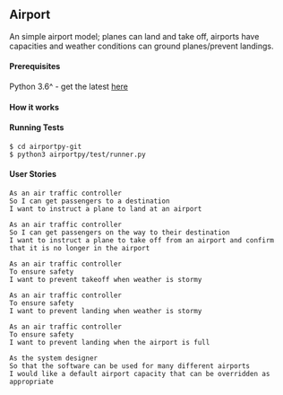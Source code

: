 ## Airport

An simple airport model; planes can land and take off, airports have capacities and weather conditions can ground planes/prevent landings.

#### Prerequisites

Python 3.6^ - get the latest [here](https://www.python.org/downloads/)

#### How it works

#### Running Tests
```
$ cd airportpy-git
$ python3 airportpy/test/runner.py
```

#### User Stories
```
As an air traffic controller 
So I can get passengers to a destination 
I want to instruct a plane to land at an airport

As an air traffic controller 
So I can get passengers on the way to their destination 
I want to instruct a plane to take off from an airport and confirm that it is no longer in the airport

As an air traffic controller 
To ensure safety 
I want to prevent takeoff when weather is stormy 

As an air traffic controller 
To ensure safety 
I want to prevent landing when weather is stormy 

As an air traffic controller 
To ensure safety 
I want to prevent landing when the airport is full 

As the system designer
So that the software can be used for many different airports
I would like a default airport capacity that can be overridden as appropriate
```